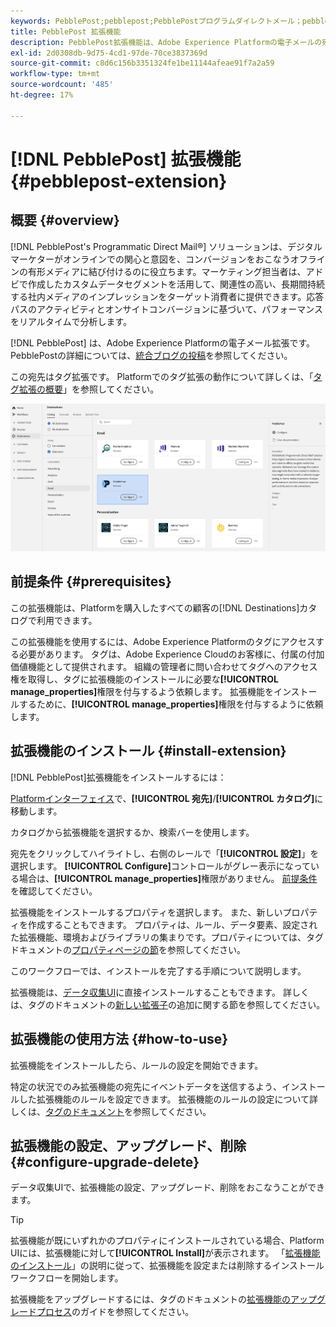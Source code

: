 ```yaml
---
keywords: PebblePost;pebblepost;PebblePostプログラムダイレクトメール；pebblepostプログラムダイレクトメール
title: PebblePost 拡張機能
description: PebblePost拡張機能は、Adobe Experience Platformの電子メールの宛先です。 拡張機能について詳しくは、Adobe Exchange の拡張機能のページを参照してください。
exl-id: 2d0308db-9d75-4cd1-97de-70ce3837369d
source-git-commit: c8d6c156b3351324fe1be11144afeae91f7a2a59
workflow-type: tm+mt
source-wordcount: '485'
ht-degree: 17%

---
```


# [!DNL PebblePost] 拡張機能 {#pebblepost-extension}

## 概要 {#overview}

[!DNL PebblePost's Programmatic Direct Mail®] ソリューションは、デジタルマーケターがオンラインでの関心と意図を、コンバージョンをおこなうオフラインの有形メディアに結び付けるのに役立ちます。マーケティング担当者は、アドビで作成したカスタムデータセグメントを活用して、関連性の高い、長期間持続する社内メディアのインプレッションをターゲット消費者に提供できます。応答パスのアクティビティとオンサイトコンバージョンに基づいて、パフォーマンスをリアルタイムで分析します。

[!DNL PebblePost] は、Adobe Experience Platformの電子メール拡張です。PebblePostの詳細については、[統合ブログの投稿](https://blog.adobe.com/en/publish/2017/11/16/pebblepost-builds-integration-launch-adobe.html#gs.7lejiq)を参照してください。

この宛先はタグ拡張です。 Platformでのタグ拡張の動作について詳しくは、「[タグ拡張の概要](../launch-extensions/overview.md)」を参照してください。

![PebblePost 拡張機能](../../assets/catalog/email/pebblepost/catalog.png)

## 前提条件 {#prerequisites}

この拡張機能は、Platformを購入したすべての顧客の[!DNL Destinations]カタログで利用できます。

この拡張機能を使用するには、Adobe Experience Platformのタグにアクセスする必要があります。 タグは、Adobe Experience Cloudのお客様に、付属の付加価値機能として提供されます。 組織の管理者に問い合わせてタグへのアクセス権を取得し、タグに拡張機能のインストールに必要な&#x200B;**[!UICONTROL manage_properties]**&#x200B;権限を付与するよう依頼します。 拡張機能をインストールするために、**[!UICONTROL manage_properties]**&#x200B;権限を付与するように依頼します。

## 拡張機能のインストール {#install-extension}

[!DNL PebblePost]拡張機能をインストールするには：

[Platformインターフェイス](https://platform.adobe.com/)で、**[!UICONTROL 宛先]**/**[!UICONTROL カタログ]**&#x200B;に移動します。

カタログから拡張機能を選択するか、検索バーを使用します。

宛先をクリックしてハイライトし、右側のレールで「**[!UICONTROL 設定]**」を選択します。 **[!UICONTROL Configure]**&#x200B;コントロールがグレー表示になっている場合は、**[!UICONTROL manage_properties]**&#x200B;権限がありません。 [前提条件](#prerequisites)を確認してください。

拡張機能をインストールするプロパティを選択します。 また、新しいプロパティを作成することもできます。 プロパティは、ルール、データ要素、設定された拡張機能、環境およびライブラリの集まりです。プロパティについては、タグドキュメントの[プロパティページの節](../../../tags/ui/administration/companies-and-properties.md#properties-page)を参照してください。

このワークフローでは、インストールを完了する手順について説明します。

拡張機能は、[データ収集UI](https://experience.adobe.com/#/data-collection/)に直接インストールすることもできます。 詳しくは、タグのドキュメントの[新しい拡張子](../../../tags/ui/managing-resources/extensions/overview.md#add-a-new-extension)の追加に関する節を参照してください。

## 拡張機能の使用方法 {#how-to-use}

拡張機能をインストールしたら、ルールの設定を開始できます。

特定の状況でのみ拡張機能の宛先にイベントデータを送信するよう、インストールした拡張機能のルールを設定できます。 拡張機能のルールの設定について詳しくは、[タグのドキュメント](../../../tags/ui/managing-resources/rules.md)を参照してください。

## 拡張機能の設定、アップグレード、削除 {#configure-upgrade-delete}

データ収集UIで、拡張機能の設定、アップグレード、削除をおこなうことができます。

>[!TIP]
>
>拡張機能が既にいずれかのプロパティにインストールされている場合、Platform UIには、拡張機能に対して&#x200B;**[!UICONTROL Install]**&#x200B;が表示されます。 「[拡張機能のインストール](#install-extension)」の説明に従って、拡張機能を設定または削除するインストールワークフローを開始します。

拡張機能をアップグレードするには、タグのドキュメントの[拡張機能のアップグレードプロセス](../../../tags/ui/managing-resources/extensions/extension-upgrade.md)のガイドを参照してください。
